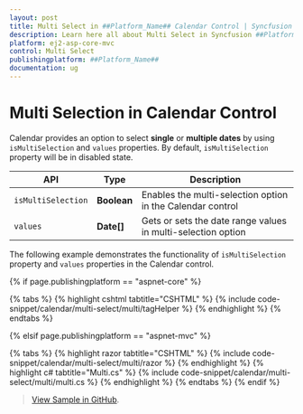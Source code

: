 ```yaml
---
layout: post
title: Multi Select in ##Platform_Name## Calendar Control | Syncfusion
description: Learn here all about Multi Select in Syncfusion ##Platform_Name## Calendar control of Syncfusion Essential JS 2 and more.
platform: ej2-asp-core-mvc
control: Multi Select
publishingplatform: ##Platform_Name##
documentation: ug
---
```



# Multi Selection in Calendar Control

Calendar provides an option to select **single** or **multiple dates** by using `isMultiSelection` and `values` properties. By default, `isMultiSelection` property will be in disabled state.

| API | Type | Description |
|------|------|----------------------|
| `isMultiSelection`| **Boolean**| Enables the multi-selection option in the Calendar control |
|`values`| **Date[]** | Gets or sets the date range values in multi-selection option |

The following example demonstrates the functionality of `isMultiSelection` property and `values` properties in the Calendar control.

{% if page.publishingplatform == "aspnet-core" %}

{% tabs %}
{% highlight cshtml tabtitle="CSHTML" %}
{% include code-snippet/calendar/multi-select/multi/tagHelper %}
{% endhighlight %}
{% endtabs %}

{% elsif page.publishingplatform == "aspnet-mvc" %}

{% tabs %}
{% highlight razor tabtitle="CSHTML" %}
{% include code-snippet/calendar/multi-select/multi/razor %}
{% endhighlight %}
{% highlight c# tabtitle="Multi.cs" %}
{% include code-snippet/calendar/multi-select/multi/multi.cs %}
{% endhighlight %}
{% endtabs %}
{% endif %}

> [View Sample in GitHub](https://github.com/SyncfusionExamples/ASP-NET-Core-UG-Examples/tree/main/Calendar/CalendarUGSample).